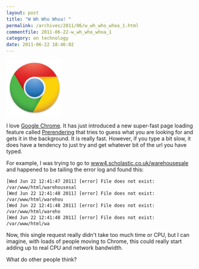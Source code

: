 ```yaml
---
layout: post
title: "W Wh Who Whoa! "
permalink: /archives/2011/06/w_wh_who_whoa_1.html
commentfile: 2011-06-22-w_wh_who_whoa_1
category: on technology
date: 2011-06-22 18:46:02
---
```


<a href="/assets/images/Google-Chrome-icon.png"><img alt="Google-Chrome-icon.png" src="/assets/images/Google-Chrome-icon-thumb.png" width="150" height="150" class="span-4 right" /></a>

I love [Google Chrome](http://www.google.com/chrome/intl/en-GB/more/features.html). It has just introduced a new super-fast page loading feature called [Prerendering](http://blog.chromium.org/2011/06/prerendering-in-chrome.html) that tries to guess what you are looking for and gets it in the background. It is really fast. However, if you type a bit slow, it does have a tendency to just try and get whatever bit of the url you have typed.

For example, I was trying to go to [www4.scholastic.co.uk/warehousesale](https://www.scholastic.co.uk/warehousesale) and happened to be tailing the error log and found this:

    [Wed Jun 22 12:41:47 2011] [error] File does not exist: /var/www/html/warehousesal
    [Wed Jun 22 12:41:48 2011] [error] File does not exist: /var/www/html/warehou
    [Wed Jun 22 12:41:48 2011] [error] File does not exist: /var/www/html/wareho
    [Wed Jun 22 12:41:48 2011] [error] File does not exist: /var/www/html/wa

Now, this single request really didn't take too much time or CPU, but I can imagine, with loads of people moving to Chrome, this could really start adding up to real CPU and network bandwidth.

What do other people think?
